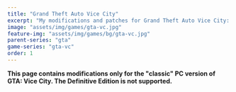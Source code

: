 ```yaml
---
title: "Grand Theft Auto Vice City"
excerpt: "My modifications and patches for Grand Theft Auto Vice City: SilentPatch, GInput, VBDec and more."
image: "assets/img/games/gta-vc.jpg"
feature-img: "assets/img/games/bg/gta-vc.jpg"
parent-series: "gta"
game-series: "gta-vc"
order: 1
---
```

**<span style="white-space:nowrap"><i class="fas fa-exclamation-triangle" style="color:DarkOrange"></i> This</span> page contains modifications only for the "classic" PC version of GTA: Vice City. The Definitive Edition is not <span style="white-space:nowrap">supported. <i class="fas fa-exclamation-triangle" style="color:DarkOrange"></i></span>**
